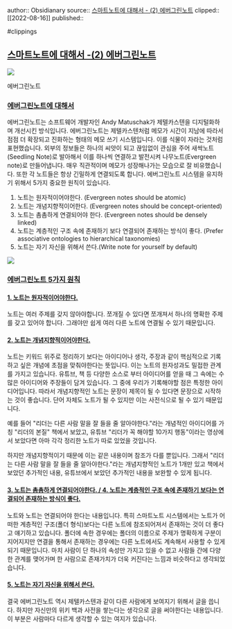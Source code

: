 author:: Obsidianary
source:: [스마트노트에 대해서 - (2) 에버그린노트](https://olait.tistory.com/42?category=936118)
clipped:: [[2022-08-16]]
published:: 

#clippings

## [**스마트노트에 대해서 -(2) 에버그린노트**](#%EC%-A%A-%EB%A-%--%ED%-A%B-%EB%--%B-%ED%-A%B-%EC%--%--%--%EB%-C%--%ED%--%B-%EC%--%-C%------%--%EC%--%--%EB%B-%--%EA%B-%B-%EB%A-%B-%EB%--%B-%ED%-A%B-)

![](https://blog.kakaocdn.net/dn/eE8roa/btrxAadq6Cd/rKmu5zBCAAdN8urYtX4tmk/img.png)

에버그린노트

### [**에버그린노트에 대해서**](#%EC%--%--%EB%B-%--%EA%B-%B-%EB%A-%B-%EB%--%B-%ED%-A%B-%EC%--%--%--%EB%-C%--%ED%--%B-%EC%--%-C)

에버그린노트는 소프트웨어 개발자인 Andy Matuschak가 제텔카스텐을 디지털화하며 개선시킨 방식입니다. 에버그린노트는 제텔카스텐처럼 메모가 시간이 지남에 따라서 점점 더 확장되고 진화하는 형태의 메모 쓰기 시스템입니다. 이를 식물이 자라는 것처럼 표현했습니다. 외부의 정보들은 하나의 씨앗이 되고 끊임없이 관심을 주어 새싹노트(Seedling Note)로 발아해서 이를 하나씩 연결하고 발전시켜 나무노트(Evergreen note)로 만들어냅니다. 매우 직관적이며 메모가 성장해나가는 모습으로 잘 비유했습니다. 또한 각 노트들은 항상 긴밀하게 연결되도록 합니다. 에버그린노트 시스템을 유지하기 위해서 5가지 중요한 원칙이 있습니다.

1.  노트는 원자적이어야한다. (Evergreen notes should be atomic)
2.  노트는 개념지향적이어한다. (Evergreen notes should be concept-oriented)
3.  노트는 촘촘하게 연결되어야 한다. (Evergreen notes should be densely linked)
4.  노트는 계층적인 구조 속에 존재하기 보다 연결되어 존재하는 방식이 좋다. (Prefer associative ontologies to hierarchical taxonomies)
5.  노트는 자기 자신을 위해서 쓴다.(Write note for yourself by default)

![](https://blog.kakaocdn.net/dn/Me7tD/btrxB53ZHm7/LrXkkEKuaSDnnsdZs7UFTK/img.png)

### [**에버그린노트 5가지 원칙**](#%EC%--%--%EB%B-%--%EA%B-%B-%EB%A-%B-%EB%--%B-%ED%-A%B-%---%EA%B-%--%EC%A-%--%--%EC%-B%--%EC%B-%--)

#### [**1\. 노트는 원자적이어야한다.**](#--%--%EB%--%B-%ED%-A%B-%EB%-A%--%--%EC%-B%--%EC%-E%--%EC%A-%--%EC%-D%B-%EC%--%B-%EC%--%BC%ED%--%-C%EB%-B%A--)

노트는 여러 주제를 갖지 않아야합니다. 쪼개질 수 있다면 쪼개져서 하나의 명확한 주제를 갖고 있어야 합니다. 그래야만 쉽게 여러 다른 노트에 연결될 수 있기 때문입니다.

#### [**2\. 노트는 개념지향적이어야한다.**](#--%--%EB%--%B-%ED%-A%B-%EB%-A%--%--%EA%B-%-C%EB%--%--%EC%A-%--%ED%--%A-%EC%A-%--%EC%-D%B-%EC%--%B-%EC%--%BC%ED%--%-C%EB%-B%A--)

노트는 키워드 위주로 정리하기 보다는 아이디어나 생각, 주장과 같이 핵심적으로 기록하고 싶은 개념에 초점을 맞춰야한다는 뜻입니다. 이는 노트의 원자성과도 밀접한 관계를 가지고 있습니다. 유튜브, 책 등 다양한 소스로 부터 아이디어를 얻을 때 그 속에는 수 많은 아이디어와 주장들이 담겨 있습니다. 그 중에 우리가 기록해야할 점은 특정한 아이디어입니다. 따라서 개념지향적인 노트는 문장이 제목이 될 수 있다면 문장으로 시작하는 것이 좋습니다. 단어 자체도 노트가 될 수 있지만 이는 사전식으로 될 수 있기 때문입니다.

예를 들어 "리더는 다른 사람 말을 잘 들을 줄 알아야한다."라는 개념적인 아이디어를 가칭 "리더의 본질" 책에서 보았고, 유튜브 "리더가 꼭 해야할 10가지 행동"이라는 영상에서 보았다면 아마 각각 정리한 노트가 따로 있었을 것입니다.

하지만 개념지향적이기 때문에 이는 같은 내용이며 참조가 다를 뿐입니다. 그래서 "리더는 다른 사람 말을 잘 들을 줄 알아야한다."라는 개념지향적인 노트가 1개만 있고 책에서 보았던 추가적인 내용, 유튜브에서 보았던 추가적인 내용을 보완할 수 있게 됩니다.

#### [**3\. 노트는 촘촘하게 연결되어야한다. /** **4\. 노트는 계층적인 구조 속에 존재하기 보다는 연결되어 존재하는 방식이 좋다.**](#--%--%EB%--%B-%ED%-A%B-%EB%-A%--%--%EC%B-%--%EC%B-%--%ED%--%--%EA%B-%-C%--%EC%--%B-%EA%B-%B-%EB%--%--%EC%--%B-%EC%--%BC%ED%--%-C%EB%-B%A--%--%-F%C-%A---%--%EB%--%B-%ED%-A%B-%EB%-A%--%--%EA%B-%--%EC%B-%B-%EC%A-%--%EC%-D%B-%--%EA%B-%AC%EC%A-%B-%--%EC%--%-D%EC%--%--%--%EC%A-%B-%EC%-E%AC%ED%--%--%EA%B-%B-%--%EB%B-%B-%EB%-B%A-%EB%-A%--%--%EC%--%B-%EA%B-%B-%EB%--%--%EC%--%B-%--%EC%A-%B-%EC%-E%AC%ED%--%--%EB%-A%--%--%EB%B-%A-%EC%-B%-D%EC%-D%B-%--%EC%A-%-B%EB%-B%A--)

노트와 노트는 연결되어야 한다는 내용입니다. 특히 스마트노트 시스템에서는 노트가 어떠한 계층적인 구조(폴더 형식)보다는 다른 노트에 참조되어져서 존재하는 것이 더 좋다고 얘기하고 있습니다. 폴더에 속한 경우에는 폴더의 이름으로 주제가 명확하게 구분이 지어지지만 연결을 통해서 존재하는 경우에는 다른 노트에서도 계속해서 사용할 수 있게 되기 때문입니다. 마치 사람이 단 하나의 속성만 가지고 있을 수 없고 사람들 간에 다양한 관계를 맺어가며 한 사람으로 존재가치가 더욱 커진다는 느낌과 비슷하다고 생각되었습니다.

#### [**5\. 노트는 자기 자신을 위해서 쓴다.**](#--%--%EB%--%B-%ED%-A%B-%EB%-A%--%--%EC%-E%--%EA%B-%B-%--%EC%-E%--%EC%-B%A-%EC%-D%--%--%EC%-C%--%ED%--%B-%EC%--%-C%--%EC%--%B-%EB%-B%A--)

결국 에버그린노트 역시 제텔카스텐과 같이 다른 사람에게 보여지기 위해서 글을 씁니다. 하지만 자신만의 위키 백과 사전을 쌓는다는 생각으로 글을 써야한다는 내용입니다. 이 부분은 사람마다 다르게 생각할 수 있는 여지가 있습니다.